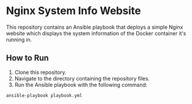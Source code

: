 # Nginx System Info Website

This repository contains an Ansible playbook that deploys a simple Nginx website which displays the system information of the Docker container it's running in.

## How to Run

1. Clone this repository.
2. Navigate to the directory containing the repository files.
3. Run the Ansible playbook with the following command:

```bash
ansible-playbook playbook.yml
